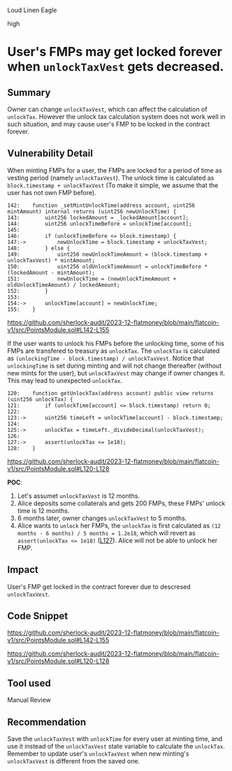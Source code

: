 Loud Linen Eagle

high

# User's FMPs may get locked forever when `unlockTaxVest` gets decreased.

## Summary
Owner can change `unlockTaxVest`, which can affect the calculation of `unlockTax`. However the unlock tax calculation system does not work well in such situation, and may cause user's FMP to be locked in the contract forever.

## Vulnerability Detail
When minting FMPs for a user, the FMPs are locked for a period of time as vesting period (namely `unlockTaxVest`). The unlock time is calculated as `block.timestamp + unlockTaxVest` (To make it simple, we assume that the user has not own FMP before).
```solidity
142:    function _setMintUnlockTime(address account, uint256 mintAmount) internal returns (uint256 newUnlockTime) {
143:        uint256 lockedAmount = _lockedAmount[account];
144:        uint256 unlockTimeBefore = unlockTime[account];
145:
146:        if (unlockTimeBefore <= block.timestamp) {
147:->          newUnlockTime = block.timestamp + unlockTaxVest;
148:        } else {
149:            uint256 newUnlockTimeAmount = (block.timestamp + unlockTaxVest) * mintAmount;
150:            uint256 oldUnlockTimeAmount = unlockTimeBefore * (lockedAmount - mintAmount);
151:            newUnlockTime = (newUnlockTimeAmount + oldUnlockTimeAmount) / lockedAmount;
152:        }
153:
154:->      unlockTime[account] = newUnlockTime;
155:    }
```
https://github.com/sherlock-audit/2023-12-flatmoney/blob/main/flatcoin-v1/src/PointsModule.sol#L142-L155

If the user wants to unlock his FMPs before the unlocking time, some of his FMPs are transfered to treasury as `unlockTax`. The `unlockTax` is calculated as `(unlockingTime - block.timestamp) / unlockTaxVest`. Notice that `unlockingTime` is set during minting and will not change thereafter (without new mints for the user), but `unlockTaxVest` may change if owner changes it. This may lead to unexpected `unlockTax`.
```solidity
120:    function getUnlockTax(address account) public view returns (uint256 unlockTax) {
121:        if (unlockTime[account] <= block.timestamp) return 0;
122:
123:->      uint256 timeLeft = unlockTime[account] - block.timestamp;
124:
125:->      unlockTax = timeLeft._divideDecimal(unlockTaxVest);
126:
127:->      assert(unlockTax <= 1e18);
128:    }
```
https://github.com/sherlock-audit/2023-12-flatmoney/blob/main/flatcoin-v1/src/PointsModule.sol#L120-L128

**POC**:
1. Let's assumet `unlockTaxVest` is 12 months.
2. Alice deposits some collaterals and gets 200 FMPs, these FMPs' unlock time is 12 months.
3. 6 months later, owner changes `unlockTaxVest` to 5 months.
4. Alice wants to `unlock` her FMPs, the `unlockTax` is first calculated as `(12 months - 6 months) / 5 months = 1.2e18`, which will revert as `assert(unlockTax <= 1e18)` ([L127](https://github.com/sherlock-audit/2023-12-flatmoney/blob/main/flatcoin-v1/src/PointsModule.sol#L127)). Alice will not be able to unlock her FMP.


## Impact
User's FMP get locked in the contract forever due to descresed `unlockTaxVest`.

## Code Snippet
https://github.com/sherlock-audit/2023-12-flatmoney/blob/main/flatcoin-v1/src/PointsModule.sol#L142-L155

https://github.com/sherlock-audit/2023-12-flatmoney/blob/main/flatcoin-v1/src/PointsModule.sol#L120-L128

## Tool used

Manual Review

## Recommendation
Save the `unlockTaxVest` with `unlockTime` for every user at minting time, and use it instead of the `unlockTaxVest` state variable to calculate the `unlockTax`. Remember to update user's `unlockTaxVest` when new minting's `unlockTaxVest` is different from the saved one.